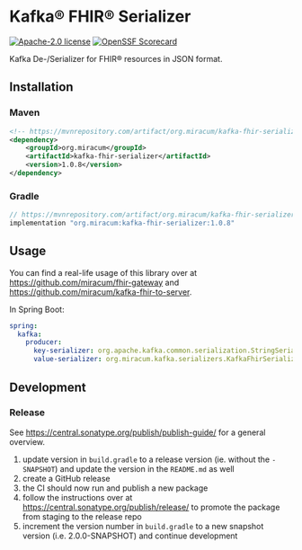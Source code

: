 # Kafka® FHIR® Serializer

[![Apache-2.0 license](https://img.shields.io/badge/license-Apache%202.0-blue.svg)](https://opensource.org/licenses/Apache-2.0)
[![OpenSSF Scorecard](https://api.scorecard.dev/projects/github.com/miracum/kafka-fhir-serializer/badge)](https://scorecard.dev/viewer/?uri=github.com/miracum/kafka-fhir-serializer)

Kafka De-/Serializer for FHIR® resources in JSON format.

## Installation

### Maven

```xml
<!-- https://mvnrepository.com/artifact/org.miracum/kafka-fhir-serializer -->
<dependency>
    <groupId>org.miracum</groupId>
    <artifactId>kafka-fhir-serializer</artifactId>
    <version>1.0.8</version>
</dependency>
```

### Gradle

```groovy
// https://mvnrepository.com/artifact/org.miracum/kafka-fhir-serializer
implementation "org.miracum:kafka-fhir-serializer:1.0.8"
```

## Usage

You can find a real-life usage of this library over at <https://github.com/miracum/fhir-gateway> and
<https://github.com/miracum/kafka-fhir-to-server>.

In Spring Boot:

```yaml
spring:
  kafka:
    producer:
      key-serializer: org.apache.kafka.common.serialization.StringSerializer
      value-serializer: org.miracum.kafka.serializers.KafkaFhirSerializer
```

## Development

### Release

See <https://central.sonatype.org/publish/publish-guide/> for a general overview.

1. update version in `build.gradle` to a release version (ie. without the `-SNAPSHOT`) and update the version in the `README.md` as well
1. create a GitHub release
1. the CI should now run and publish a new package
1. follow the instructions over at <https://central.sonatype.org/publish/release/> to promote the package from staging to the release repo
1. increment the version number in `build.gradle` to a new snapshot version (i.e. 2.0.0-SNAPSHOT) and continue development
